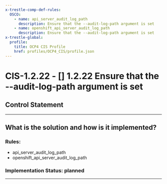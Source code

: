 ```yaml
---
x-trestle-comp-def-rules:
  OSCO:
    - name: api_server_audit_log_path
      description: Ensure that the --audit-log-path argument is set
    - name: openshift_api_server_audit_log_path
      description: Ensure that the --audit-log-path argument is set
x-trestle-global:
  profile:
    title: OCP4 CIS Profile
    href: profiles/OCP4_CIS/profile.json
---
```


# CIS-1.2.22 - \[\] 1.2.22 Ensure that the --audit-log-path argument is set

## Control Statement

______________________________________________________________________

## What is the solution and how is it implemented?

<!-- For implementation status enter one of: implemented, partial, planned, alternative, not-applicable -->

<!-- Note that the list of rules under ### Rules: is read-only and changes will not be captured after assembly to JSON -->

<!-- Add control implementation description here for control: CIS-1.2.22 -->

### Rules:

  - api_server_audit_log_path
  - openshift_api_server_audit_log_path

### Implementation Status: planned

______________________________________________________________________
